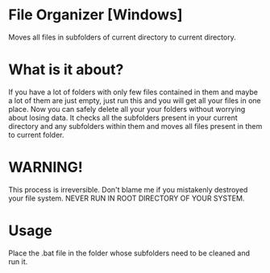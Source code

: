 # File Organizer [Windows]
Moves all files in subfolders of current directory to current directory.

# What is it about?
If you have a lot of folders with only few files contained in them and maybe a lot of them are just empty, just run this and you will get all your files in one place. Now you can safely delete all your your folders without worrying about losing data. It checks all the subfolders present in your current directory and any subfolders within them and moves all files present in them to current folder.

# WARNING!
This process is irreversible. Don't blame me if you mistakenly destroyed your file system. NEVER RUN IN ROOT DIRECTORY OF YOUR SYSTEM.

# Usage
Place the .bat file in the folder whose subfolders need to be cleaned and run it.
